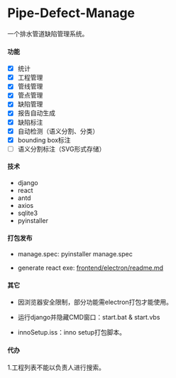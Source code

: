 # Pipe-Defect-Manage

一个排水管道缺陷管理系统。

#### 功能

* [x] 统计
* [x] 工程管理
* [x] 管线管理
* [x] 管点管理
* [x] 缺陷管理
* [x] 报告自动生成
* [x] 缺陷标注
* [x] 自动检测（语义分割、分类）
* [x] bounding box标注
* [ ] 语义分割标注（SVG形式存储）

#### 技术

- django
- react
- antd
- axios
- sqlite3
- pyinstaller

#### 打包发布

- manage.spec: pyinstaller manage.spec

- generate react exe: [frontend/electron/readme.md](frontend/electron/readme.md)

#### 其它

- 因浏览器安全限制，部分功能需electron打包才能使用。

- 运行django并隐藏CMD窗口：start.bat & start.vbs 

- innoSetup.iss：inno setup打包脚本。

#### 代办

1.工程列表不能以负责人进行搜索。
